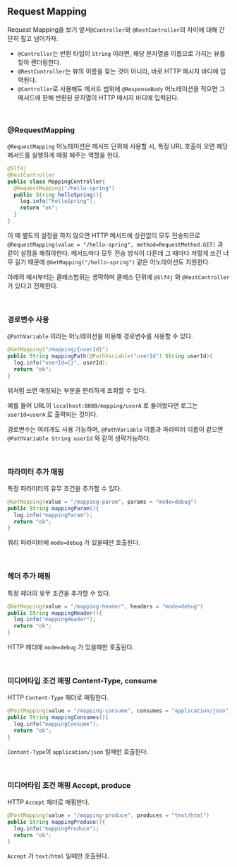 ## Request Mapping

Request Mapping을 보기 앞서`@Controller`와 `@RestController`의 차이에 대해 간단히 짚고 넘어가자. 

- `@Controller`는 반환 타입이 `String` 이라면, 해당 문자열을 이름으로 가지는 뷰를 찾아 랜더링한다.
- `@RestController`는 뷰의 이름을 찾는 것이 아니라, 바로 HTTP 메시지 바디에 입력된다.
- `@Controller`로 사용해도 메서드 범위에 `@ResponseBody` 어노테이션을 적으면 그 메서드에 한해 반환된 문자열이 HTTP 메시지 바디에 입력된다.

<br>

### @RequestMapping

`@RequestMapping` 어노테이션은 메서드 단위에 사용할 시, 특정 URL 호출이 오면 해당 메서드를 실행하게 매핑 해주는 역할을 한다.

````java
@Slf4j
@RestController
public class MappingController{
  @RequestMapping("/hello-spring")
  public String helloSpring(){
    log.info("helloSpring");
    return "ok";
  }
}
````

이 때 별도의 설정을 하지 않으면 HTTP 메서드에 상관없이 모두 전송되므로 `@RequestMapping(value = "/hello-spring", method=RequestMethod.GET)` 과 같이 설정을 해줘야한다. 메서드마다 모두 전송 방식이 다른데 그 때마다 저렇게 쓰긴 너무 길기 때문에 `@GetMapping("/hello-spring")` 같은 어노테이션도 지원한다.



아래의 예시부터는 클래스범위는 생략하며 클래스 단위에 `@Slf4j` 와 `@RestController`가 있다고 전제한다.

<br>

### 경로변수 사용

`@PathVariable` 이라는 어노테이션을 이용해 경로변수를 사용할 수 있다.

````java
@GetMapping("/mapping/{userId}")
public String mappingPath(@PathVariable("userId") String userId){
  log.info("userId={}", userId);
  return "ok";
}
````

위처럼 쓰면 매칭되는 부분을 편리하게 조회할 수 있다.

예를 들어 URL이 `localhost:8080/mapping/userA` 로 들어왔다면 로그는 `userId=userA` 로 출력되는 것이다.

경로변수는 여러개도 사용 가능하며, `@PathVariable` 이름과 파라미터 이름이 같으면 `@PathVariable String userId` 와 같이 생략가능하다.

<br>

### 파라미터 추가 매핑 

특정 파라미터의 유무 조건을 추가할 수 있다.

````java
@GetMapping(value = "/mapping-param", params = "mode=debug")
public String mappingParam(){
  log.info("mappingParam");
  return "ok";
}
````

쿼리 파라미터에 `mode=debug` 가 있을때만 호출된다.

<br>

### 헤더 추가 매핑

특정 헤더의 유무 조건을 추가할 수 있다.

````java
@GetMapping(value = "/mapping-header", headers = "mode=debug")
public String mappingHeader(){
  log.info("mappingHeader");
  return "ok";
}
````

HTTP 헤더에 `mode=debug` 가 있을때만 호출된다.

<br>

### 미디어타입 조건 매핑 Content-Type, consume

HTTP `Content-Type` 헤더로 매핑한다.

````java
@PostMapping(value = "/mapping-consume", consumes = "application/json")
public String mappingConsumes(){
  log.info("mappingConsume");
  return "ok";
}
````

`Content-Type`이 `application/json` 일때만 호출된다.

<br>

### 미디어타입 조건 매핑 Accept, produce

HTTP `Accept` 헤더로 매핑한다.

````java
@PostMapping(value = "/mapping-produce", produces = "text/html")
public String mappingProduce(){
  log.info("mappingProduce");
  return "ok";
}
````

`Accept` 가 `text/html` 일때만 호출된다.